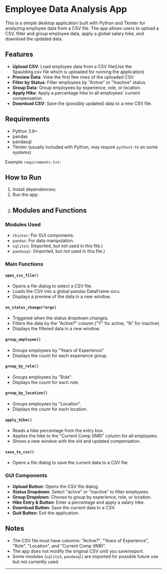 # Employee Data Analysis App

This is a simple desktop application built with Python and Tkinter for analyzing employee data from a CSV file. The app allows users to upload a CSV, filter and group employee data, apply a global salary hike, and download the updated data.

## Features

- **Upload CSV**: Load employee data from a CSV file(Use the Spaulding.csv file which is uploaded for running the application)
- **Preview Data**: View the first few rows of the uploaded CSV.
- **Filter by Status**: Filter employees by "Active" or "Inactive" status.
- **Group Data**: Group employees by experience, role, or location.
- **Apply Hike**: Apply a percentage hike to all employees' current compensation.
- **Download CSV**: Save the (possibly updated) data to a new CSV file.

## Requirements

- Python 3.8+
- pandas
- pandasql
- Tkinter (usually included with Python, may require `python3-tk` on some systems)

Example `requirements.txt`:
## How to Run

1. Install dependencies:
2. Run the app:
3. ## Modules and Functions

### Modules Used

- `tkinter`: For GUI components.
- `pandas`: For data manipulation.
- `sqlite3`: (Imported, but not used in this file.)
- `pandasql`: (Imported, but not used in this file.)

### Main Functions

#### `open_csv_file()`
- Opens a file dialog to select a CSV file.
- Loads the CSV into a global pandas DataFrame `data`.
- Displays a preview of the data in a new window.

#### `on_status_change(*args)`
- Triggered when the status dropdown changes.
- Filters the data by the "Active?" column ("Y" for active, "N" for inactive).
- Displays the filtered data in a new window.

#### `group_employee()`
- Groups employees by "Years of Experience".
- Displays the count for each experience group.

#### `group_by_role()`
- Groups employees by "Role".
- Displays the count for each role.

#### `group_by_location()`
- Groups employees by "Location".
- Displays the count for each location.

#### `apply_hike()`
- Reads a hike percentage from the entry box.
- Applies the hike to the "Current Comp (INR)" column for all employees.
- Shows a new window with the old and updated compensation.

#### `save_to_csv()`
- Opens a file dialog to save the current data to a CSV file.

### GUI Components

- **Upload Button**: Opens the CSV file dialog.
- **Status Dropdown**: Select "active" or "inactive" to filter employees.
- **Group Dropdown**: Choose to group by experience, role, or location.
- **Hike Entry & Button**: Enter a percentage and apply a salary hike.
- **Download Button**: Save the current data to a CSV.
- **Quit Button**: Exit the application.

## Notes

- The CSV file must have columns: "Active?", "Years of Experience", "Role", "Location", and "Current Comp (INR)".
- The app does not modify the original CSV until you save/export.
- Some modules (`sqlite3`, `pandasql`) are imported for possible future use but not currently used.

---
